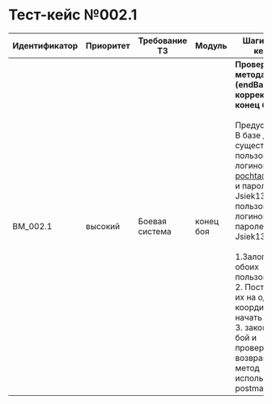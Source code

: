 # Тест-кейс №002.1


| Идентификатор | Приоритет |  Требование ТЗ  | Модуль | Шаги тест-кейса | Ожидаемый результат |
| ------ | ------ | ------ | ------ | ------ | ------ |
|     BM\_002.1    |  высокий  | Боевая система | конец боя| **Проверка метода (endBattle корректный конец боя).** <br><br>   Предусловие: В базе данных существует пользователь с логином test-pochta@mail.ru и паролем Jsiek1325! и пользователь с логином opp и паролем Jsiek1325!<br><br> 1\.Залогинить обоих пользователей. <br>2\. Поставить их на одни координаты и начать бой. <br>3\. закончить бой и проверить что возвращает метод используя postman| Запрос успешен. Сервер ответил как требуется. Возвращается {"result": "ok","data":{"tokenWinner": "","tokenLoser":""}}|

 

